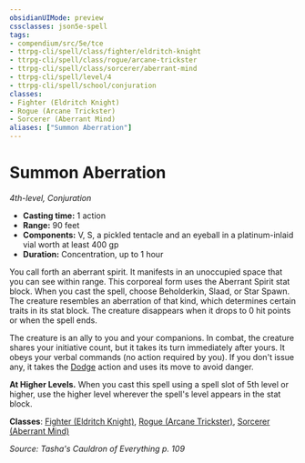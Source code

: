 ```yaml
---
obsidianUIMode: preview
cssclasses: json5e-spell
tags:
- compendium/src/5e/tce
- ttrpg-cli/spell/class/fighter/eldritch-knight
- ttrpg-cli/spell/class/rogue/arcane-trickster
- ttrpg-cli/spell/class/sorcerer/aberrant-mind
- ttrpg-cli/spell/level/4
- ttrpg-cli/spell/school/conjuration
classes:
- Fighter (Eldritch Knight)
- Rogue (Arcane Trickster)
- Sorcerer (Aberrant Mind)
aliases: ["Summon Aberration"]
---
```

# Summon Aberration
*4th-level, Conjuration*  

- **Casting time:** 1 action
- **Range:** 90 feet
- **Components:** V, S, a pickled tentacle and an eyeball in a platinum-inlaid vial worth at least 400 gp
- **Duration:** Concentration, up to 1 hour

You call forth an aberrant spirit. It manifests in an unoccupied space that you can see within range. This corporeal form uses the Aberrant Spirit stat block. When you cast the spell, choose Beholderkin, Slaad, or Star Spawn. The creature resembles an aberration of that kind, which determines certain traits in its stat block. The creature disappears when it drops to 0 hit points or when the spell ends.

The creature is an ally to you and your companions. In combat, the creature shares your initiative count, but it takes its turn immediately after yours. It obeys your verbal commands (no action required by you). If you don't issue any, it takes the [Dodge](/3-Mechanics/CLI/rules/actions.md#Dodge) action and uses its move to avoid danger.

**At Higher Levels.** When you cast this spell using a spell slot of 5th level or higher, use the higher level wherever the spell's level appears in the stat block.

**Classes**: [Fighter (Eldritch Knight)](/3-Mechanics/CLI/classes/fighter-eldritch-knight.md), [Rogue (Arcane Trickster)](/3-Mechanics/CLI/classes/rogue-arcane-trickster.md), [Sorcerer (Aberrant Mind)](/3-Mechanics/CLI/classes/sorcerer-aberrant-mind-tce.md)

*Source: Tasha's Cauldron of Everything p. 109*